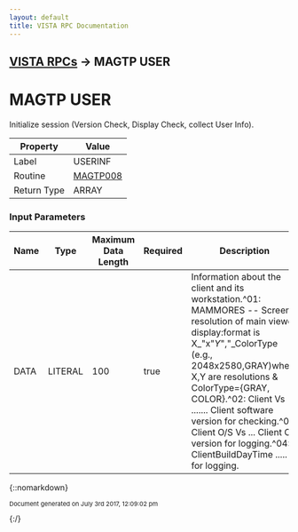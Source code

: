```yaml
---
layout: default
title: VISTA RPC Documentation
---
```


## [VISTA RPCs](TableOfContents) &#8594; MAGTP USER
# MAGTP USER

Initialize session (Version Check, Display Check, collect User Info).

Property | Value
--- | ---
Label | USERINF
Routine | [MAGTP008](http://code.osehra.org/dox/Routine_MAGTP008_source.html)
Return Type | ARRAY


### Input Parameters

Name | Type | Maximum Data Length | Required | Description
--- | --- | --- | --- | ---
DATA | LITERAL | 100 | true | Information about the client and its workstation.^01: MAMMORES -- Screen resolution of main viewer display:format is X_&quot;x&quot;_Y_&quot;,&quot;_ColorType (e.g., 2048x2580,GRAY)where X,Y are resolutions &amp; ColorType&#x3D;{GRAY, COLOR}.^02: Client Vs ....... Client software version for checking.^03: Client O/S Vs ... Client OS version for logging.^04: ClientBuildDayTime ..... for logging.



{::nomarkdown} <br/><p style="font-size: 11px">Document generated on July 3rd 2017, 12:09:02 pm</p>{:/}